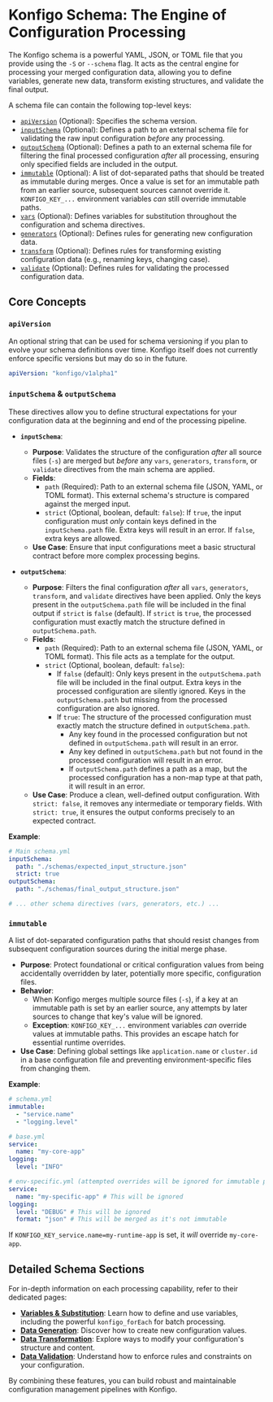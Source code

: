 # Konfigo Schema: The Engine of Configuration Processing

The Konfigo schema is a powerful YAML, JSON, or TOML file that you provide using the `-S` or `--schema` flag. It acts as the central engine for processing your merged configuration data, allowing you to define variables, generate new data, transform existing structures, and validate the final output.

A schema file can contain the following top-level keys:

*   [`apiVersion`](#apiversion) (Optional): Specifies the schema version.
*   [`inputSchema`](#inputschema--outputschema) (Optional): Defines a path to an external schema file for validating the raw input configuration *before* any processing.
*   [`outputSchema`](#inputschema--outputschema) (Optional): Defines a path to an external schema file for filtering the final processed configuration *after* all processing, ensuring only specified fields are included in the output.
*   [`immutable`](#immutable) (Optional): A list of dot-separated paths that should be treated as immutable during merges. Once a value is set for an immutable path from an earlier source, subsequent sources cannot override it. `KONFIGO_KEY_...` environment variables *can* still override immutable paths.
*   [`vars`](./variables.md) (Optional): Defines variables for substitution throughout the configuration and schema directives.
*   [`generators`](./generation.md) (Optional): Defines rules for generating new configuration data.
*   [`transform`](./transformation.md) (Optional): Defines rules for transforming existing configuration data (e.g., renaming keys, changing case).
*   [`validate`](./validation.md) (Optional): Defines rules for validating the processed configuration data.

## Core Concepts

### `apiVersion`

An optional string that can be used for schema versioning if you plan to evolve your schema definitions over time. Konfigo itself does not currently enforce specific versions but may do so in the future.

```yaml
apiVersion: "konfigo/v1alpha1"
```

### `inputSchema` & `outputSchema`

These directives allow you to define structural expectations for your configuration data at the beginning and end of the processing pipeline.

*   **`inputSchema`**:
    *   **Purpose**: Validates the structure of the configuration *after* all source files (`-s`) are merged but *before* any `vars`, `generators`, `transform`, or `validate` directives from the main schema are applied.
    *   **Fields**:
        *   `path` (Required): Path to an external schema file (JSON, YAML, or TOML format). This external schema's structure is compared against the merged input.
        *   `strict` (Optional, boolean, default: `false`): If `true`, the input configuration must *only* contain keys defined in the `inputSchema.path` file. Extra keys will result in an error. If `false`, extra keys are allowed.
    *   **Use Case**: Ensure that input configurations meet a basic structural contract before more complex processing begins.

*   **`outputSchema`**:
    *   **Purpose**: Filters the final configuration *after* all `vars`, `generators`, `transform`, and `validate` directives have been applied. Only the keys present in the `outputSchema.path` file will be included in the final output if `strict` is `false` (default). If `strict` is `true`, the processed configuration must exactly match the structure defined in `outputSchema.path`.
    *   **Fields**:
        *   `path` (Required): Path to an external schema file (JSON, YAML, or TOML format). This file acts as a template for the output.
        *   `strict` (Optional, boolean, default: `false`):
            *   If `false` (default): Only keys present in the `outputSchema.path` file will be included in the final output. Extra keys in the processed configuration are silently ignored. Keys in the `outputSchema.path` but missing from the processed configuration are also ignored.
            *   If `true`: The structure of the processed configuration must exactly match the structure defined in `outputSchema.path`. 
                *   Any key found in the processed configuration but not defined in `outputSchema.path` will result in an error.
                *   Any key defined in `outputSchema.path` but not found in the processed configuration will result in an error.
                *   If `outputSchema.path` defines a path as a map, but the processed configuration has a non-map type at that path, it will result in an error.
    *   **Use Case**: Produce a clean, well-defined output configuration. With `strict: false`, it removes any intermediate or temporary fields. With `strict: true`, it ensures the output conforms precisely to an expected contract.

**Example**:

```yaml
# Main schema.yml
inputSchema:
  path: "./schemas/expected_input_structure.json"
  strict: true
outputSchema:
  path: "./schemas/final_output_structure.json"

# ... other schema directives (vars, generators, etc.) ...
```

### `immutable`

A list of dot-separated configuration paths that should resist changes from subsequent configuration sources during the initial merge phase.

*   **Purpose**: Protect foundational or critical configuration values from being accidentally overridden by later, potentially more specific, configuration files.
*   **Behavior**:
    *   When Konfigo merges multiple source files (`-s`), if a key at an immutable path is set by an earlier source, any attempts by later sources to change that key's value will be ignored.
    *   **Exception**: `KONFIGO_KEY_...` environment variables *can* override values at immutable paths. This provides an escape hatch for essential runtime overrides.
*   **Use Case**: Defining global settings like `application.name` or `cluster.id` in a base configuration file and preventing environment-specific files from changing them.

**Example**:

```yaml
# schema.yml
immutable:
  - "service.name"
  - "logging.level"

# base.yml
service:
  name: "my-core-app"
logging:
  level: "INFO"

# env-specific.yml (attempted overrides will be ignored for immutable paths)
service:
  name: "my-specific-app" # This will be ignored
logging:
  level: "DEBUG" # This will be ignored
  format: "json" # This will be merged as it's not immutable
```

If `KONFIGO_KEY_service.name=my-runtime-app` is set, it *will* override `my-core-app`.

## Detailed Schema Sections

For in-depth information on each processing capability, refer to their dedicated pages:

*   **[Variables & Substitution](./variables.md)**: Learn how to define and use variables, including the powerful `konfigo_forEach` for batch processing.
*   **[Data Generation](./generation.md)**: Discover how to create new configuration values.
*   **[Data Transformation](./transformation.md)**: Explore ways to modify your configuration's structure and content.
*   **[Data Validation](./validation.md)**: Understand how to enforce rules and constraints on your configuration.

By combining these features, you can build robust and maintainable configuration management pipelines with Konfigo.

